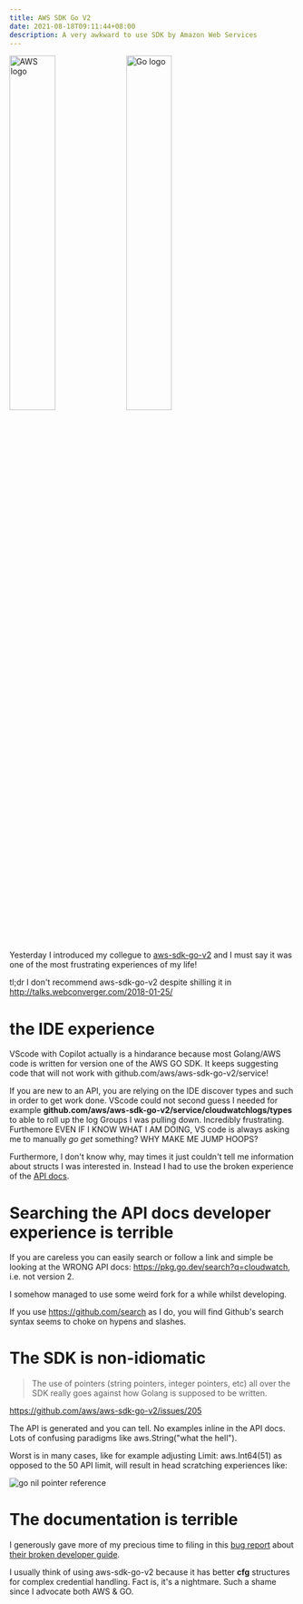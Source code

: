 ```yaml
---
title: AWS SDK Go V2
date: 2021-08-18T09:11:44+08:00
description: A very awkward to use SDK by Amazon Web Services
---
```


<img width="40%" src="https://s.natalian.org/2021-08-18/Amazon_Web_Services_Logo.svg" alt="AWS logo">
<img width="40%" src="https://s.natalian.org/2021-08-18/Go_Logo_Blue.svg" alt="Go logo">

Yesterday I introduced my collegue to
[aws-sdk-go-v2](https://aws.github.io/aws-sdk-go-v2/) and I must say it was one
of the most frustrating experiences of my life!

tl;dr I don't recommend aws-sdk-go-v2 despite shilling it in http://talks.webconverger.com/2018-01-25/

# the IDE experience

VScode with Copilot actually is a hindarance because most Golang/AWS code is written for
version one of the AWS GO SDK. It keeps suggesting code that will not work with
github.com/aws/aws-sdk-go-v2/service!

If you are new to an API, you are relying on the IDE discover types and such in
order to get work done. VScode could not second guess I needed for example
**github.com/aws/aws-sdk-go-v2/service/cloudwatchlogs/types** to able to roll
up the log Groups I was pulling down. Incredibly frustrating. Furthemore EVEN
IF I KNOW WHAT I AM DOING, VS code is always asking me to manually *go get*
something? WHY MAKE ME JUMP HOOPS?

Furthermore, I don't know why, may times it just couldn't tell me information
about structs I was interested in. Instead I had to use the broken experience
of the [API docs](https://pkg.go.dev/github.com/aws/aws-sdk-go-v2).

# Searching the API docs developer experience is terrible

If you are careless you can easily search or follow a link and simple be
looking at the WRONG API docs: https://pkg.go.dev/search?q=cloudwatch, i.e. not version 2.

I somehow managed to use some weird fork for a while whilst developing.

If you use https://github.com/search as I do, you will find Github's search
syntax seems to choke on hypens and slashes.

# The SDK is non-idiomatic

> The use of pointers (string pointers, integer pointers, etc) all over the SDK
> really goes against how Golang is supposed to be written.

https://github.com/aws/aws-sdk-go-v2/issues/205

The API is generated and you can tell. No examples inline in the API docs. Lots
of confusing paradigms like aws.String("what the hell").

Worst is in many cases, like for example adjusting Limit: aws.Int64(51) as
opposed to the 50 API limit, will result in head scratching experiences like:

<img src="https://s.natalian.org/2021-08-17/out-of-mem-limit-describe-groups.png" alt="go nil pointer reference">

# The documentation is terrible

I generously gave more of my precious time to filing in this [bug
report](https://github.com/aws/aws-sdk-go-v2/issues/1382) about [their broken
developer
guide](https://aws.github.io/aws-sdk-go-v2/docs/code-examples/sts/assumerole/).

I usually think of using aws-sdk-go-v2 because it has better **cfg** structures
for complex credential handling. Fact is, it's a nightmare. Such a shame since I advocate both AWS & GO.
